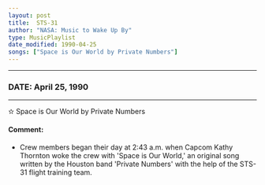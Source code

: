 ```yaml
---
layout: post
title:  STS-31
author: "NASA: Music to Wake Up By"
type: MusicPlaylist
date_modified: 1990-04-25
songs: ["Space is Our World by Private Numbers"]
---
```


----
### DATE: April 25, 1990
----
✫ Space is Our World by Private Numbers

#### Comment:
* Crew members began their day at 2:43 a.m. when Capcom Kathy Thornton woke the crew with 'Space is Our World,' an original song written by the Houston band 'Private Numbers' with the help of the STS-31 flight training team.



<br/>
<center>
	<a target="_blank"
	   href="https://twitter.com/intent/tweet?hashtags=Space,NASA,Playlist,NASAWakeupCalls,SpaceProgram&text={{ page.author}}, '{{ page.songs.first }}' {{ page.title }}, {{ page.date | date: '%B %d, %Y' }}. {{ site.url }}{{ page.url }} @nasawakeupcalls">
	   <i class="fab fa-twitter" alt="Tweet this page" style="font-size: 1.3em;"></i>
	</a>
	&nbsp; 	<i class="fas fa-user-astronaut" style="font-size: 1.5em;"></i> &nbsp;
    <a type="amzn" search="'Space is Our World by Private Numbers'" category="popular music">
        <i class="fab fa-amazon" style="font-size: 1.3em;"></i>
    </a>
</center>
